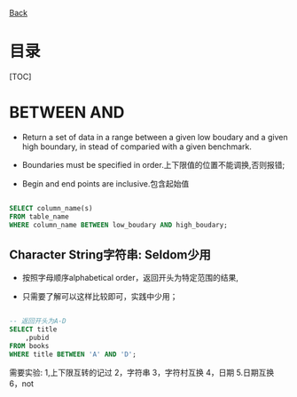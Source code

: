 [Back](/index.md)

# 目录
[TOC]

# BETWEEN AND

- Return a set of data in a range between a given low boudary and a given high boundary, in stead of comparied with a given benchmark.

- Boundaries must be specified in order.上下限值的位置不能调换,否则报错;

- Begin and end points are inclusive.包含起始值

```sql

SELECT column_name(s)
FROM table_name
WHERE column_name BETWEEN low_boudary AND high_boudary;

```

## Character String字符串: Seldom少用

- 按照字母顺序alphabetical order，返回开头为特定范围的结果,

- 只需要了解可以这样比较即可，实践中少用；

```sql

-- 返回开头为A-D
SELECT title
    ,pubid
FROM books
WHERE title BETWEEN 'A' AND 'D';

```

需要实验:
1,上下限互转的记过
2，字符串
3，字符村互换
4，日期
5.日期互换
6，not